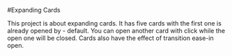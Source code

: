 #Expanding Cards

This project is about expanding cards. It has five cards with the first one is already opened by - default. You can open another card with click while the open one will be closed. Cards also have the effect of transition ease-in open.

